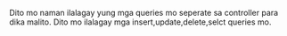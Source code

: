 Dito mo naman ilalagay yung mga queries mo seperate sa controller para dika malito.
Dito mo ilalagay mga insert,update,delete,selct queries mo.
